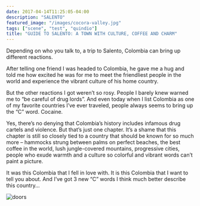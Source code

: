 ```yaml
---
date: 2017-04-14T11:25:05-04:00
description: "SALENTO"
featured_image: "/images/cocora-valley.jpg"
tags: ["scene", "test", "quindio"]
title: "GUIDE TO SALENTO: A TOWN WITH CULTURE, COFFEE AND CHARM"
---
```

Depending on who you talk to, a trip to Salento, Colombia can bring up different reactions.

After telling one friend I was headed to Colombia, he gave me a hug and told me how excited he was for me to meet the friendliest people in the world and experience the vibrant culture of his home country.

But the other reactions I got weren’t so rosy. People I barely knew warned me to “be careful of drug lords”. And even today when I list Colombia as one of my favorite countries I’ve ever traveled, people always seems to bring up the “C” word. Cocaine.

Yes, there’s no denying that Colombia’s history includes infamous drug cartels and violence. But that’s just one chapter. It’s a shame that this chapter is still so closely tied to a country that should be known for so much more – hammocks strung between palms on perfect beaches, the best coffee in the world, lush jungle-covered mountains, progressive cities, people who exude warmth and a culture so colorful and vibrant words can’t paint a picture.

It was this Colombia that I fell in love with. It is this Colombia that I want to tell you about. And I’ve got 3 new “C” words I think much better describe this country…

![doors](/images/doors-salento.jpeg)